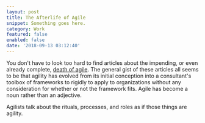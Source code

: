 ```yaml
---
layout: post
title: The Afterlife of Agile
snippet: Something goes here.
category: Work
featured: false
enabled: false
date: '2018-09-13 03:12:40'
---
```

You don't have to look too hard to find articles about the impending, or even already complete, [death of agile](https://www.google.com/search?q=agile%20is%20dead&cad=h). The general gist of these articles all seems to be that agility has evolved from its initial conception into a consultant's toolbox of frameworks to rigidly to apply to organizations without any consideration for whether or not the framework fits. Agile has become a noun rather than an adjective. 

Agilists talk about the rituals, processes, and roles as if those things are agility.
